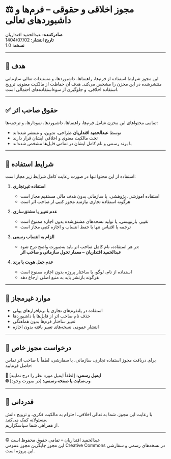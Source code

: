 # ⚖️ مجوز اخلاقی و حقوقی – فرم‌ها و داشبوردهای تعالی  
**صادرکننده:** عبدالحمید اقتداریان  
**تاریخ انتشار:** 1404/07/02  
**نسخه:** 1.0  

---

## 🎯 هدف

این مجوز شرایط استفاده از فرم‌ها، راهنماها، داشبوردها، و مستندات تعالی سازمانی منتشرشده در این مخزن را مشخص می‌کند. هدف آن حفاظت از مالکیت معنوی، ترویج استفاده اخلاقی، و جلوگیری از سوءاستفاده‌های احتمالی است.

---

## ✅ حقوق صاحب اثر

تمامی محتواهای این مخزن شامل فرم‌ها، راهنماها، داشبوردها، نمودارها، و ترجمه‌ها:

- توسط **عبدالحمید اقتداریان** طراحی، تدوین، و منتشر شده‌اند  
- تحت مالکیت معنوی و اخلاقی ایشان قرار دارند  
- با برند رسمی و نام کامل ایشان در تمامی فایل‌ها مشخص شده‌اند

---

## 📌 شرایط استفاده

استفاده از این محتوا تنها در صورت رعایت کامل شرایط زیر مجاز است:

1. **استفاده غیرتجاری**  
   - استفاده آموزشی، پژوهشی، یا سازمانی بدون هدف مالی مستقیم مجاز است  
   - هرگونه استفاده تجاری نیازمند مجوز کتبی از صاحب اثر است

2. **عدم تغییر یا مشتق‌سازی**  
   - تغییر، بازنویسی، یا تولید نسخه‌های مشتق‌شده بدون اجازه ممنوع است  
   - ترجمه یا اقتباس تنها با حفظ انتساب و اجازه کتبی مجاز است

3. **الزام به انتساب رسمی**  
   - در هر استفاده، نام کامل صاحب اثر باید به‌صورت واضح درج شود:  
     **عبدالحمید اقتداریان – معمار تحول سازمانی و صاحب اثر**

4. **عدم جعل هویت یا برند**  
   - استفاده از نام، لوگو، یا ساختار پروژه بدون اجازه ممنوع است  
   - هرگونه بازنشر باید به منبع اصلی ارجاع دهد

---

## 🚫 موارد غیرمجاز

- استفاده در پلتفرم‌های تجاری یا نرم‌افزارهای پولی  
- حذف نام صاحب اثر از فایل‌ها یا داشبوردها  
- تغییر ساختار فرم‌ها بدون هماهنگی  
- انتشار عمومی نسخه‌های تغییر یافته بدون اجازه

---

## 📣 درخواست مجوز خاص

برای دریافت مجوز استفاده تجاری، سازمانی، یا سفارشی، لطفاً با صاحب اثر تماس حاصل فرمایید:

**📧 ایمیل رسمی:** [لطفاً ایمیل مورد نظر را درج نمایید]  
**🌐 وب‌سایت یا صفحه رسمی:** [در صورت وجود]

---

## 🙏 قدردانی

با رعایت این مجوز، شما به تعالی اخلاقی، احترام به مالکیت فکری، و ترویج دانش مسئولانه کمک می‌کنید.  
از همراهی شما سپاسگزاریم.

---

© عبدالحمید اقتداریان – تمامی حقوق محفوظ است  
این مجوز جایگزین مجوز عمومی Creative Commons در نسخه‌های رسمی و سفارشی این پروژه است.
